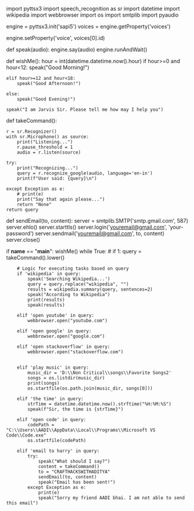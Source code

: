 import pyttsx3
import speech_recognition as sr
import datetime
import wikipedia
import webbrowser
import os
import smtplib
import pyaudio

engine = pyttsx3.init('sapi5')
voices = engine.getProperty('voices')

engine.setProperty('voice', voices[0].id)


def speak(audio):
    engine.say(audio)
    engine.runAndWait()


def wishMe():
    hour = int(datetime.datetime.now().hour)
    if hour>=0 and hour<12:
        speak("Good Morning!")

    elif hour>=12 and hour<18:
        speak("Good Afternoon!")

    else:
        speak("Good Evening!")

    speak("I am Jarvis Sir. Please tell me how may I help you")

def takeCommand():


    r = sr.Recognizer()
    with sr.Microphone() as source:
        print("Listening...")
        r.pause_threshold = 1
        audio = r.listen(source)

    try:
        print("Recognizing...")
        query = r.recognize_google(audio, language='en-in')
        print(f"User said: {query}\n")

    except Exception as e:
        # print(e)
        print("Say that again please...")
        return "None"
    return query

def sendEmail(to, content):
    server = smtplib.SMTP('smtp.gmail.com', 587)
    server.ehlo()
    server.starttls()
    server.login('youremail@gmail.com', 'your-password')
    server.sendmail('youremail@gmail.com', to, content)
    server.close()

if __name__ == "__main__":
    wishMe()
    while True:
    # if 1:
        query = takeCommand().lower()

        # Logic for executing tasks based on query
        if 'wikipedia' in query:
            speak('Searching Wikipedia...')
            query = query.replace("wikipedia", "")
            results = wikipedia.summary(query, sentences=2)
            speak("According to Wikipedia")
            print(results)
            speak(results)

        elif 'open youtube' in query:
            webbrowser.open("youtube.com")

        elif 'open google' in query:
            webbrowser.open("google.com")

        elif 'open stackoverflow' in query:
            webbrowser.open("stackoverflow.com")


        elif 'play music' in query:
            music_dir = 'D:\\Non Critical\\songs\\Favorite Songs2'
            songs = os.listdir(music_dir)
            print(songs)
            os.startfile(os.path.join(music_dir, songs[0]))

        elif 'the time' in query:
            strTime = datetime.datetime.now().strftime("%H:%M:%S")
            speak(f"Sir, the time is {strTime}")

        elif 'open code' in query:
            codePath = "C:\\Users\\AADI\\AppData\\Local\\Programs\\Microsoft VS Code\\Code.exe"
            os.startfile(codePath)

        elif 'email to harry' in query:
            try:
                speak("What should I say?")
                content = takeCommand()
                to = "CRAFTHACKSWITHADITYA"
                sendEmail(to, content)
                speak("Email has been sent!")
            except Exception as e:
                print(e)
                speak("Sorry my friend AADI bhai. I am not able to send this email")
